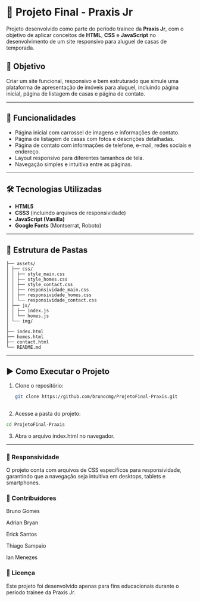 # 🏡 Projeto Final - Praxis Jr

Projeto desenvolvido como parte do período trainee da **Praxis Jr**, com o objetivo de aplicar conceitos de **HTML**, **CSS** e **JavaScript** no desenvolvimento de um site responsivo para aluguel de casas de temporada.

## 🎯 Objetivo
Criar um site funcional, responsivo e bem estruturado que simule uma plataforma de apresentação de imóveis para aluguel, incluindo página inicial, página de listagem de casas e página de contato.

---

## 🚀 Funcionalidades
- Página inicial com carrossel de imagens e informações de contato.
- Página de listagem de casas com fotos e descrições detalhadas.
- Página de contato com informações de telefone, e-mail, redes sociais e endereço.
- Layout responsivo para diferentes tamanhos de tela.
- Navegação simples e intuitiva entre as páginas.

---

## 🛠 Tecnologias Utilizadas
- **HTML5**
- **CSS3** (incluindo arquivos de responsividade)
- **JavaScript (Vanilla)**
- **Google Fonts** (Montserrat, Roboto)

---

## 📂 Estrutura de Pastas

```ProjetoFinal-Praxis/
├── assets/
│ ├── css/
│ │ ├── style_main.css
│ │ ├── style_homes.css
│ │ ├── style_contact.css
│ │ ├── responsividade_main.css
│ │ ├── responsividade_homes.css
│ │ └── responsividade_contact.css
│ ├── js/
│ │ ├── index.js
│ │ └── homes.js
│ └── img/
│
├── index.html
├── homes.html
├── contact.html
└── README.md
```

---

## ▶️ Como Executar o Projeto
1. Clone o repositório:
   ```bash
   git clone https://github.com/brunocmg/ProjetoFinal-Praxis.git
  
   
2. Acesse a pasta do projeto:

```bash
cd ProjetoFinal-Praxis
```

3. Abra o arquivo index.html no navegador.

---

### 📱 Responsividade
O projeto conta com arquivos de CSS específicos para responsividade, garantindo que a navegação seja intuitiva em desktops, tablets e smartphones.

### 👥 Contribuidores
Bruno Gomes

Adrian Bryan

Erick Santos

Thiago Sampaio

Ian Menezes

### 📄 Licença
Este projeto foi desenvolvido apenas para fins educacionais durante o período trainee da Praxis Jr.
